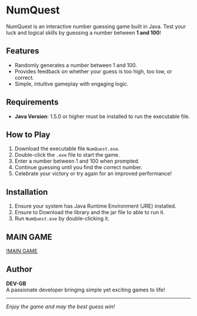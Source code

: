 # NumQuest  

NumQuest is an interactive number guessing game built in Java. Test your luck and logical skills by guessing a number between **1 and 100**!  

## Features  
- Randomly generates a number between 1 and 100.  
- Provides feedback on whether your guess is too high, too low, or correct.  
- Simple, intuitive gameplay with engaging logic.  

## Requirements  
- **Java Version**: 1.5.0 or higher must be installed to run the executable file.  

## How to Play  
1. Download the executable file `NumQuest.exe`.  
2. Double-click the `.exe` file to start the game.  
3. Enter a number between 1 and 100 when prompted.  
4. Continue guessing until you find the correct number.  
5. Celebrate your victory or try again for an improved performance!  

## Installation  
1. Ensure your system has Java Runtime Environment (JRE) installed.
2. Ensure to Download the library and the jar file to able to run it.
3. Run `NumQuest.exe` by double-clicking it.  

## MAIN GAME

[!MAIN GAME](lib/screenshots/main-game)

## Author  
**DEV-GB**  
A passionate developer bringing simple yet exciting games to life!  

---  

*Enjoy the game and may the best guess win!*

